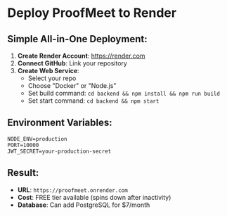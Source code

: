 # Deploy ProofMeet to Render

## Simple All-in-One Deployment:

1. **Create Render Account**: https://render.com
2. **Connect GitHub**: Link your repository
3. **Create Web Service**:
   - Select your repo
   - Choose "Docker" or "Node.js"
   - Set build command: `cd backend && npm install && npm run build`
   - Set start command: `cd backend && npm start`

## Environment Variables:
```
NODE_ENV=production
PORT=10000
JWT_SECRET=your-production-secret
```

## Result:
- **URL**: `https://proofmeet.onrender.com`
- **Cost**: FREE tier available (spins down after inactivity)
- **Database**: Can add PostgreSQL for $7/month
